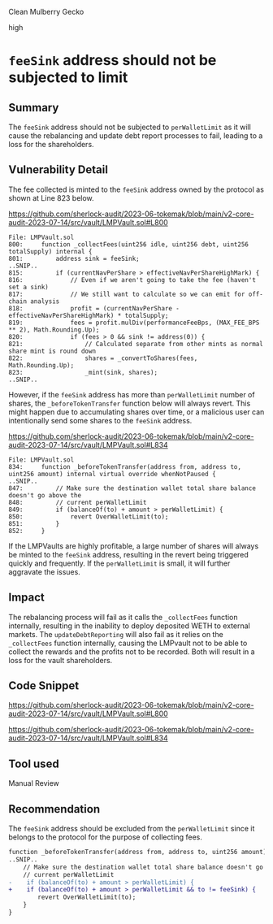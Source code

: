 Clean Mulberry Gecko

high

# `feeSink` address should not be subjected to limit
## Summary

The `feeSink` address should not be subjected to `perWalletLimit` as it will cause the rebalancing and update debt report processes to fail, leading to a loss for the shareholders.

## Vulnerability Detail

The fee collected is minted to the `feeSink` address owned by the protocol as shown at Line 823 below.

https://github.com/sherlock-audit/2023-06-tokemak/blob/main/v2-core-audit-2023-07-14/src/vault/LMPVault.sol#L800

```solidity
File: LMPVault.sol
800:     function _collectFees(uint256 idle, uint256 debt, uint256 totalSupply) internal {
801:         address sink = feeSink;
..SNIP..
815:         if (currentNavPerShare > effectiveNavPerShareHighMark) {
816:             // Even if we aren't going to take the fee (haven't set a sink)
817:             // We still want to calculate so we can emit for off-chain analysis
818:             profit = (currentNavPerShare - effectiveNavPerShareHighMark) * totalSupply;
819:             fees = profit.mulDiv(performanceFeeBps, (MAX_FEE_BPS ** 2), Math.Rounding.Up);
820:             if (fees > 0 && sink != address(0)) {
821:                 // Calculated separate from other mints as normal share mint is round down
822:                 shares = _convertToShares(fees, Math.Rounding.Up);
823:                 _mint(sink, shares);
..SNIP..
```

However, if the `feeSink` address has more than `perWalletLimit` number of shares, the `_beforeTokenTransfer` function below will always revert. This might happen due to accumulating shares over time, or a malicious user can intentionally send some shares to the `feeSink` address.

https://github.com/sherlock-audit/2023-06-tokemak/blob/main/v2-core-audit-2023-07-14/src/vault/LMPVault.sol#L834

```solidity
File: LMPVault.sol
834:     function _beforeTokenTransfer(address from, address to, uint256 amount) internal virtual override whenNotPaused {
..SNIP..
847:         // Make sure the destination wallet total share balance doesn't go above the
848:         // current perWalletLimit
849:         if (balanceOf(to) + amount > perWalletLimit) {
850:             revert OverWalletLimit(to);
851:         }
852:     }
```

If the LMPVaults are highly profitable, a large number of shares will always be minted to the `feeSink` address, resulting in the revert being triggered quickly and frequently. If the `perWalletLimit` is small, it will further aggravate the issues.

## Impact

The rebalancing process will fail as it calls the `_collectFees` function internally, resulting in the inability to deploy deposited WETH to external markets.   The `updateDebtReporting` will also fail as it relies on the `_collectFees` function internally, causing the LMPvault not to be able to collect the rewards and the profits not to be recorded. Both will result in a loss for the vault shareholders.

## Code Snippet

https://github.com/sherlock-audit/2023-06-tokemak/blob/main/v2-core-audit-2023-07-14/src/vault/LMPVault.sol#L800

https://github.com/sherlock-audit/2023-06-tokemak/blob/main/v2-core-audit-2023-07-14/src/vault/LMPVault.sol#L834

## Tool used

Manual Review

## Recommendation

The `feeSink` address should be excluded from the `perWalletLimit` since it belongs to the protocol for the purpose of collecting fees.

```diff
function _beforeTokenTransfer(address from, address to, uint256 amount) internal virtual override whenNotPaused {
..SNIP..
    // Make sure the destination wallet total share balance doesn't go above the
    // current perWalletLimit
-    if (balanceOf(to) + amount > perWalletLimit) {
+    if (balanceOf(to) + amount > perWalletLimit && to != feeSink) {
        revert OverWalletLimit(to);
    }
}
```